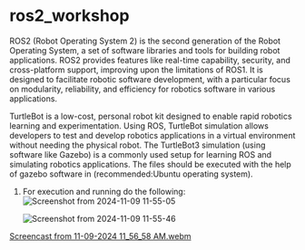 # ros2_workshop
ROS2 (Robot Operating System 2) is the second generation of the Robot Operating System, a set of software libraries and tools for building robot applications. ROS2 provides features like real-time capability, security, and cross-platform support, improving upon the limitations of ROS1. It is designed to facilitate robotic software development, with a particular focus on modularity, reliability, and efficiency for robotics software in various applications.

TurtleBot is a low-cost, personal robot kit designed to enable rapid robotics learning and experimentation. Using ROS, TurtleBot simulation allows developers to test and develop robotics applications in a virtual environment without needing the physical robot. The TurtleBot3 simulation (using software like Gazebo) is a commonly used setup for learning ROS and simulating robotics applications.
The files should be executed with the help of gazebo software in (recommended:Ubuntu operating system).

1) For execution and running do the following:
   ![Screenshot from 2024-11-09 11-55-05](https://github.com/user-attachments/assets/3b167928-8128-4548-9b0a-2e84cf9b1f8c)

   ![Screenshot from 2024-11-09 11-55-46](https://github.com/user-attachments/assets/de58afe8-725a-4d1a-97d7-dba72ba30dae)

[Screencast from 11-09-2024 11_56_58 AM.webm](https://github.com/user-attachments/assets/b20ee3d0-bb2e-414f-8e84-bcf3300ac125)
